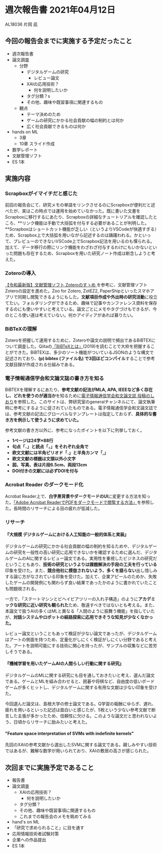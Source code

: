 # 週次報告書 2021年04月12日
AL18036 片岡 凪

## 今回の報告会までに実施する予定だったこと
- 週次報告書
- 論文調査
    - 分野
        - デジタルゲームの研究
            - レビュー論文
        - XAIの応用技術？
            - 何を説明したいか
        - タグ分類？s
        - その他、趣味や既習事項に関連するもの
    - 観点
        - テーマ決めのため
        - ゲームの研究にかかる社会貢献の幅の制約とは何か
        - 広く社会貢献できるものは何か
- hands on ML
    - 3章
    - 10章 スライド作成
- 数学レポート
- 文献管理ソフト
- ES 1本

## 実施内容
### Scrapboxがイマイチだと感じた
前回の報告会にて、研究メモの単語をリンクさせるのにScrapboxが便利だと述べたが、実はこの時点では運用を始めていなかった。既に書いた文書をScrapboxに移行するにあたり、Scrapboxの詳細なチュートリアルを確認したところ、**リンク機能は手動で大括弧を付与する必要があることが判明した。**Scrapboxはショートカット機能が乏しい（というよりVSCodeが快適すぎる）ため、Scrapbox上で大括弧を用いながら記述するのは躊躇われる。かといって、プレビューのできないVSCode上でScrapbox記法を用いるのも憚られる。加えて、データ移行の際にリンク機能をわざわざ付与するわけにもいかないといった問題も存在するため、Scrapboxを用いた研究ノート作成は断念しようと考えた。

### Zoteroの導入
[【令和最新版】文献管理ソフト Zoteroのすゝめ ](https://note.com/sdeso/n/n013952313c1b)を参考に、文献管理ソフトZoteroの設定を進めた。Zoo for Zotero, ZotEZ2, PaperShipといったスマホアプリで同期し閲覧できるようにもした。**文献項目作成や外出時の研究活動**に役立てたい。フォルダリングができるため、趣味で記事やカンファレンス資料を保存するのにも使いやすいと考えている。論文ごとにメモやタグづけもできるが、今のところ使い道は考えていない。何かアイディアがあれば募りたい。

### BiBTeXの理解
Zoteroを把握して運用するために、Zoteroや論文の説明で頻出であるBiBTEXについて調査した。Qiitaの[「BiBTeXとは」](https://qiita.com/SUZUKI_Masaya/items/14f9727845e020f8e7e9)(2019)を読むことで大枠を把握することができた。BiBTEXは、多少のソート機能がついているJSONのような構文で記述されており、**(p) bibtex (ファイル名) で3回ほどコンパイル**することで参考文献目録が作成される仕組みである。

### 電子情報通信学会和文論文誌の書き方を知る
BiBTEXを理解するにあたり、**参考文献の記法がMLA, APA, IEEEなど多く存在し、どれを使うのが適当か**を知るために[電子情報通信学会和文論文誌 投稿のしおり](https://t.co/fBvXgCBBL1?amp=1)を参照した。このサイトは、弊研究室のgeneralチャンネルにて、論文執筆時に参考にするように促されていたものである。電子情報通信学会和文論文誌では、参考文献の記法にグローバルなテンプレートは指定しておらず、**具体的な書き方を例示して使うように求めていた。**  

参考文献の書き方以外に、参考になったポイントを以下に列挙しておく。  
- **1ページは24字×88行**
- **句点「．」と読点「，」をそれぞれ全角で**
- **欧文文献には半角ピリオド「.」と半角カンマ「,」**
- **欧文文献の標題は文頭以外小文字**
- **図、写真、表は片段6.5cm、両段13cm**
- **DOI付きの文献には必ずDOIを付与**

### Acrobat Reader のダークモード化
Acrobat Reader上で、**白字黒背景やダークモードのUI**に変更する方法を知った。[「Adobe Acrobat ReaderでPDFをダークモードで閲覧する方法」](https://www.lifehacker.jp/2020/11/223449give-adobe-reader-a-dark-theme-for-easier-pdf-reading.html)を参照した。長時間のリサーチによる目の疲れが低減した。

### リサーチ

#### 『大規模 デジタルゲームにおける人工知能の一般的体系と実装』
デジタルゲームの研究にかかる社会貢献の幅の制約を知るためや、デジタルゲームの研究を一般性の高い研究に応用できないかを確認するために選んだ、デジタルゲームのAIに関するレビュー論文である。実用性を重視したビジネスの研究だということもあり、**技術の研究というよりは課題解決の手段の工夫を行っている**印象を受けた。また、**競合他社に模倣されないよう、多くを語らない**出し惜しみする論じ方がなされている印象を受けた。加えて、企業アピールのためか、失敗したゲームの開発例にも関わらず良い結果であったかのように書かれていたことも問題視される。

一方で、「ステートマシンとビヘイビアツリーの入れ子構造」のように**アカデミックな研究に近い研究も観られた**ため、敬遠すべきではないとも考える。また、本論文で扱うAIの多くはMLと異なる「人間のように振舞う機能」を指していたが、**対話システムやロボットの経路探索に応用できそうな知見が少なくなかった。**  
  
レビュー論文ということもあって検証が少ない論文であったが、デジタルゲームはアートの側面を持つため、定量化がしにくく検証がしにくい分野であると考えた。アートを説明可能にする技術に関心を持ったが、サンプルの収集などに苦労しそうである。

#### 『機械学習を用いたゲームAIの人間らしい行動に関する研究』
デジタルゲームのMLに関する研究にも目を通しておきたいと考え、選んだ論文である。ゲームとMLを組み合わせると、囲碁や将棋など、自由度の低いボードゲームが多くヒットし、デジタルゲームに関する有用な文献は少ない印象を受けた。  

今回選んだ論文は、島根大学の修士論文である。Q学習の報酬にゆらぎ、遅れ、疲れを用いるといった記述は面白いと感じたが、5枚という少ない参考文献で断言した主張が多かったため、信頼性に欠ける。このような論文だと思われないよう、日頃からリサーチに励みたいと考えた。

#### "Feature space interpretation of **SVMs** with indefinite kernels"
先回のXAIの参考文献から選出したSVMに関する論文である。親しみやすい技術ではあるが、難解な数学が用いられており、XAIの敷居の高さが感じられた。

## 次回までに実施予定であること
- 報告書
- 論文調査
    - XAIの応用技術？
        - 何を説明したいか
    - タグ分類？
    - その他、趣味や既習事項に関連するもの
    - これまでの報告会のメモを眺めてみる
- hand's on ML
- 「研究で求められること」に目を通す
- 応用情報技術者試験対策
- 企業への作品提出
- ES 1本

